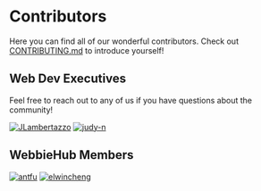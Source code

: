 # Contributors
Here you can find all of our wonderful contributors. Check out [CONTRIBUTING.md](https://github.com/WebbieHub/introductions/blob/main/CONTRIBUTING.md) to introduce yourself!
## Web Dev Executives
Feel free to reach out to any of us if you have questions about the community!

[![JLambertazzo](https://avatars.githubusercontent.com/JLambertazzo?size=100)](https://github.com/JLambertazzo)
[![judy-n](https://avatars.githubusercontent.com/judy-n?size=100)](https://github.com/judy-n)

## WebbieHub Members
<!-- [![{GH-USERNAME}](https://avatars.githubusercontent.com/{GH-USERNAME}?size=100)](https://github.com/{GH-USERNAME}) -->
[![antfu](https://avatars.githubusercontent.com/antfu?size=100)](https://github.com/antfu)
[![elwincheng](https://avatars.githubusercontent.com/elwincheng?size=100)](https://github.com/https://github.com/elwincheng)
